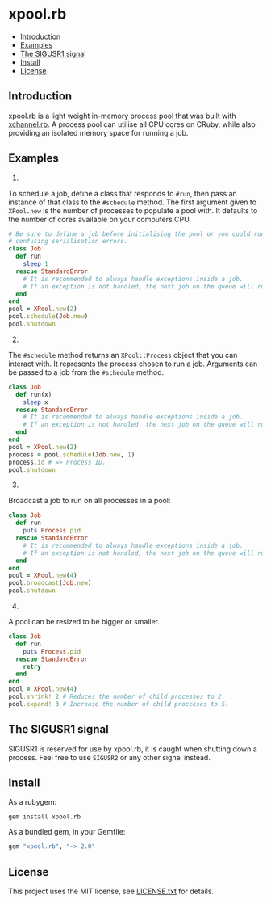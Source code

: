 # xpool.rb

* [Introduction](#introduction)
* [Examples](#examples)
* [The SIGUSR1 signal](#SIGUSR1)
* [Install](#install)
* [License](#license)

## <a id='introduction'>Introduction</a>

xpool.rb is a light weight in-memory process pool that was built with [xchannel.rb](https://github.com/rg-8/xchannel.rb).  A process pool can utilise all CPU cores on CRuby, while also providing an isolated memory space for running a job.  

## <a id='examples'>Examples</a>

1.

To schedule a job, define a class that responds to `#run`, then pass an instance
of that class to the `#schedule` method. The first argument given to `XPool.new` is 
the number of processes to populate a pool with. It defaults to the number of cores 
available on your computers CPU.

```ruby
# Be sure to define a job before initialising the pool or you could run into
# confusing serialisation errors.
class Job
  def run
    sleep 1
  rescue StandardError
    # It is recommended to always handle exceptions inside a job.
    # If an exception is not handled, the next job on the queue will run.
  end
end
pool = XPool.new(2)
pool.schedule(Job.new)
pool.shutdown
```

2.

The `#schedule` method returns an `XPool::Process` object that you can interact
with. It represents the process chosen to run a job. Arguments can be passed to a job
from the `#schedule` method.

```ruby
class Job
  def run(x)
    sleep x
  rescue StandardError
    # It is recommended to always handle exceptions inside a job.
    # If an exception is not handled, the next job on the queue will run.
  end
end
pool = XPool.new(2)
process = pool.schedule(Job.new, 1)
process.id # => Process ID.
pool.shutdown
```

3.

Broadcast a job to run on all processes in a pool:

```ruby
class Job
  def run
    puts Process.pid
  rescue StandardError
    # It is recommended to always handle exceptions inside a job.
    # If an exception is not handled, the next job on the queue will run.
  end
end
pool = XPool.new(4)
pool.broadcast(Job.new)
pool.shutdown
```

4. 

A pool can be resized to be bigger or smaller.

```ruby
class Job
  def run
    puts Process.pid
  rescue StandardError
    retry
  end
end
pool = XPool.new(4)
pool.shrink! 2 # Reduces the number of child processes to 2.
pool.expand! 3 # Increase the number of child procceses to 5.
```

## <a id='SIGUSR1'>The SIGUSR1 signal</a>

SIGUSR1 is reserved for use by xpool.rb, it is caught when shutting down a process.
Feel free to use `SIGUSR2` or any other signal instead.

## <a id="install">Install</a>

As a rubygem:

    gem install xpool.rb

As a bundled gem, in your Gemfile:

```ruby
gem "xpool.rb", "~> 2.0"
```

## <a id="license">License</a>

This project uses the MIT license, see [LICENSE.txt](./LICENSE.txt) for details.

